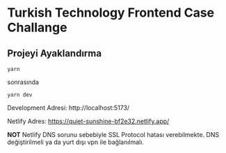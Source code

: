 # Turkish Technology Frontend Case Challange

## Projeyi Ayaklandırma

`yarn`

sonrasında

`yarn dev`

Development Adresi: http://localhost:5173/

Netlify Adres: https://quiet-sunshine-bf2e32.netlify.app/

**NOT** Netlify DNS sorunu sebebiyle SSL Protocol hatası verebilmekte. DNS değiştirilmeli ya da yurt dışı vpn ile bağlanılmalı.
